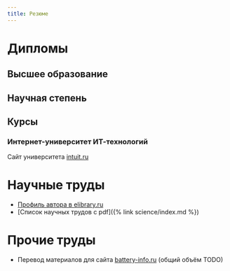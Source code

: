 ```yaml
---
title: Резюме
---
```


# Дипломы

## Высшее образование

## Научная степень

## Курсы

### Интернет-университет ИТ-технологий

Сайт университета [intuit.ru](intuit.ru)

# Научные труды

- [Профиль автора в elibrary.ru](http://elibrary.ru/author_items.asp?authorid=705280)
- [Список научных трудов с pdf]({% link science/index.md %})

# Прочие труды

- Перевод материалов для сайта [battery-info.ru](battery-info.ru)
  (общий объём TODO)
